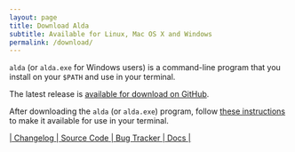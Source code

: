 ```yaml
---
layout: page
title: Download Alda
subtitle: Available for Linux, Mac OS X and Windows
permalink: /download/
---
```


`alda` (or `alda.exe` for Windows users) is a command-line program that you install on your `$PATH` and use in your terminal.

The latest release is [available for download on GitHub](https://github.com/alda-lang/alda/releases/latest).

After downloading the `alda` (or `alda.exe`) program, follow [these instructions](https://github.com/alda-lang/alda#installation) to make it available for use in your terminal.

[\| Changelog ](https://github.com/alda-lang/alda/blob/master/CHANGELOG.md)
[\| Source Code ](https://github.com/alda-lang/alda)
[\| Bug Tracker ](https://github.com/alda-lang/alda/issues)
[\| Docs \|](https://github.com/alda-lang/alda/blob/master/doc/index.md)
